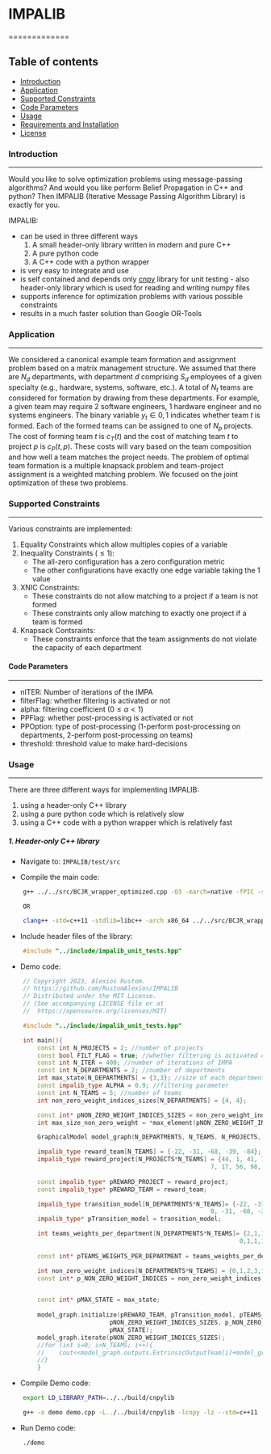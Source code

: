 # **IMPALIB**
=============

Table of contents
-----------------

* [Introduction](#introduction)
* [Application](#application)
* [Supported Constraints](#supported-constraints)
* [Code Parameters](#code-parameters)
* [Usage](#usage)
* [Requirements and Installation](#requirements-and-installation)
* [License](#license)

### **Introduction**
------------

Would you like to solve optimization problems using message-passing algorithms? And would you like perform Belief Propagation in C++ and python? Then IMPALIB (Iterative Message Passing Algorithm Library) is exactly for you.

IMPALIB:
- can be used in three different ways
    1. A small header-only library written in modern and pure C++
    2. A pure python code
    3. A C++ code with a python wrapper
- is very easy to integrate and use
- is self contained and depends only [cnpy](https://github.com/rogersce/cnpy) library for unit testing - also header-only library which is used for reading and writing numpy files
- supports inference for optimization problems with various possible constraints
- results in a much faster solution than Google OR-Tools

### **Application**
------------

We considered a canonical example team formation and assignment problem based on a matrix management structure. We assumed that there are $N_d$ departments, with department $d$ comprising $S_d$ employees of a given specialty (e.g., hardware, systems, software, etc.). A total of $N_t$ teams are considered for formation by drawing from these departments. For example, a given team may require $2$ software engineers, $1$ hardware engineer and no systems engineers. The binary variable $y_t \in {0, 1}$ indicates whether team $t$ is formed. Each of the formed teams can be assigned to one of $N_p$ projects. The cost of forming team $t$ is $c_T(t)$ and the cost of matching team $t$ to project $p$ is $c_P(t, p)$. These costs will vary based on the team composition and how well a team matches the project needs. The problem of optimal team formation is a multiple knapsack problem and team-project assignment is a weighted matching problem. We focused on the joint optimization of these two problems.

### **Supported Constraints**
------------

Various constraints are implemented:
1.  Equality Constraints which allow multiples copies of a variable
2. Inequality Constraints ($\le 1$):
    - The all-zero configuration has a zero configuration metric
    - The other configurations have exactly one edge variable taking the $1$ value
3. XNIC Constraints:
    - These constraints do not allow matching to a project if a team is not formed
    - These constraints only allow matching to exactly one project if a team is formed
4. Knapsack Contsraints:
    - These constraints enforce that the team assignments do not violate the capacity of each department

#### **Code Parameters**
------------
- nITER: Number of iterations of the IMPA
- filterFlag: whether filtering is activated or not
- alpha: filtering coefficient ($0\le \alpha \lt 1$)
- PPFlag: whether post-processing is activated or not
- PPOption: type of post-processing ($1$-perform post-processing on departments, $2$-perform post-processing on teams)
- threshold: threshold value to make hard-decisions

### **Usage**
------------

There are three different ways for implementing IMPALIB:
1. using a header-only C++ library 
2. using a pure python code which is relatively slow
3. using a C++ code with a python wrapper which is relatively fast

##### **1. Header-only C++ library**
- Navigate to: ``IMPALIB/test/src``

- Compile the main code:
```bash 
    g++ ../../src/BCJR_wrapper_optimized.cpp -O3 -march=native -fPIC -shared -o ../../build/shared_library/libCfunc.so
```
        OR 
```bash 
    clang++ -std=c++11 -stdlib=libc++ -arch x86_64 ../../src/BCJR_wrapper_optimized.cpp -shared -o ../../build/shared_library/libCfunc.so
```

- Include header files of the library:
```cpp
    #include "../include/impalib_unit_tests.hpp"
```

- Demo code:
```cpp
    // Copyright 2023, Alexios Rustom.
    // https://github.com/RustomAlexios/IMPALIB
    // Distributed under the MIT License.
    // (See accompanying LICENSE file or at
    //  https://opensource.org/licenses/MIT)

    #include "../include/impalib_unit_tests.hpp"

    int main(){
        const int N_PROJECTS = 2; //number of projects
        const bool FILT_FLAG = true; //whether filtering is activated or not
        const int N_ITER = 400; //number of iterations of IMPA
        const int N_DEPARTMENTS = 2; //number of departments
        int max_state[N_DEPARTMENTS] = {3,3}; //size of each department
        const impalib_type ALPHA = 0.9; //filtering parameter
        const int N_TEAMS = 5; //number of teams
        int non_zero_weight_indices_sizes[N_DEPARTMENTS] = {4, 4}; 

        const int* pNON_ZERO_WEIGHT_INDICES_SIZES = non_zero_weight_indices_sizes;
        int max_size_non_zero_weight = *max_element(pNON_ZERO_WEIGHT_INDICES_SIZES , pNON_ZERO_WEIGHT_INDICES_SIZES + N_DEPARTMENTS);

        GraphicalModel model_graph(N_DEPARTMENTS, N_TEAMS, N_PROJECTS, max_size_non_zero_weight, N_ITER, FILT_FLAG, ALPHA);

        impalib_type reward_team[N_TEAMS] = {-22, -31, -68, -39, -84}; //cost of activating a team
        impalib_type reward_project[N_PROJECTS*N_TEAMS] = {44, 1, 41, 10, 3,
                                                        7, 17, 56, 98, 63}; //cost of assigning a team to a project
        
        const impalib_type* pREWARD_PROJECT = reward_project;
        const impalib_type* pREWARD_TEAM = reward_team;

        impalib_type transition_model[N_DEPARTMENTS*N_TEAMS]= {-22, -31, -68, -39, 0,        
                                                        0, -31, -68, -39, -84};
        impalib_type* pTransition_model = transition_model;

        int teams_weights_per_department[N_DEPARTMENTS*N_TEAMS]= {2,1,1,1,0,
                                                                0,1,1,1,2}; //red edges correspond to weight=2
                                                                            //blue edges correspond to weight=1
        const int* pTEAMS_WEIGHTS_PER_DEPARTMENT = teams_weights_per_department;

        int non_zero_weight_indices[N_DEPARTMENTS*N_TEAMS] = {0,1,2,3,1,2,3,4}; 
        const int* p_NON_ZERO_WEIGHT_INDICES = non_zero_weight_indices;


        const int* pMAX_STATE = max_state;
        
        model_graph.initialize(pREWARD_TEAM, pTransition_model, pTEAMS_WEIGHTS_PER_DEPARTMENT,
                            pNON_ZERO_WEIGHT_INDICES_SIZES, p_NON_ZERO_WEIGHT_INDICES, pREWARD_PROJECT, 
                            pMAX_STATE);
        model_graph.iterate(pNON_ZERO_WEIGHT_INDICES_SIZES);
        //for (int i=0; i<N_TEAMS; i++){
        //    cout<<model_graph.outputs.ExtrinsicOutputTeam[i]+model_graph.modelInputs_.RewardTeam[i]<<endl;
        //}
        }
```
- Compile Demo code:
```bash
    export LD_LIBRARY_PATH=../../build/cnpylib
```
```bash
    g++ -o demo demo.cpp -L../../build/cnpylib -lcnpy -lz --std=c++11
```

- Run Demo code:
```bash
    ./demo
```
